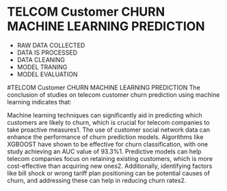 # TELCOM Customer CHURN MACHINE LEARNING PREDICTION
* RAW DATA COLLECTED
* DATA IS PROCESSED
* DATA CLEANING
* MODEL TRANING
* MODEL EVALUATION

 
#TELCOM Customer CHURN MACHINE LEARNING PREDICTION 
The conclusion of studies on telecom customer churn prediction using machine learning indicates that:

Machine learning techniques can significantly aid in predicting which customers are likely to churn, which is crucial for telecom companies to take proactive measures1.
The use of customer social network data can enhance the performance of churn prediction models.
Algorithms like XGBOOST have shown to be effective for churn classification, with one study achieving an AUC value of 93.3%1.
Predictive models can help telecom companies focus on retaining existing customers, which is more cost-effective than acquiring new ones2.
Additionally, identifying factors like bill shock or wrong tariff plan positioning can be potential causes of churn, and addressing these can help in reducing churn rates2.